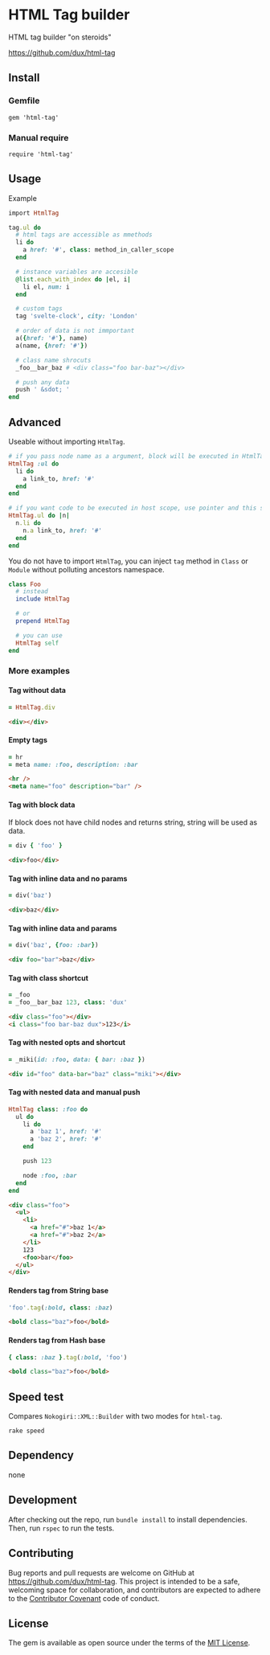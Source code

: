 # HTML Tag builder

HTML tag builder "on steroids"

https://github.com/dux/html-tag

## Install

### Gemfile

`gem 'html-tag'`

### Manual require

`require 'html-tag'`

## Usage

Example

```ruby
import HtmlTag

tag.ul do
  # html tags are accessible as mmethods
  li do
    a href: '#', class: method_in_caller_scope
  end

  # instance variables are accesible
  @list.each_with_index do |el, i|
    li el, num: i
  end

  # custom tags
  tag 'svelte-clock', city: 'London'

  # order of data is not immportant
  a({href: '#'}, name)
  a(name, {href: '#'})

  # class name shrocuts
  _foo__bar_baz # <div class="foo bar-baz"></div>

  # push any data
  push ' &sdot; '
end
```

## Advanced

Useable without importing `HtmlTag`.

```ruby
# if you pass node name as a argument, block will be executed in HtmlTag instance scope
HtmlTag :ul do
  li do
    a link_to, href: '#'
  end
end

# if you want code to be executed in host scope, use pointer and this syntax (preferred)
HtmlTag.ul do |n|
  n.li do
    n.a link_to, href: '#'
  end
end
```

You do not have to import `HtmlTag`, you can inject `tag` method in `Class` or `Module`
without polluting ancestors namespace.

```ruby
class Foo
  # instead
  include HtmlTag

  # or
  prepend HtmlTag

  # you can use
  HtmlTag self
end
```


### More examples

#### Tag without data
```ruby
= HtmlTag.div
```

```html
<div></div>
```

#### Empty tags
```ruby
= hr
= meta name: :foo, description: :bar
```

```html
<hr />
<meta name="foo" description="bar" />
```

#### Tag with block data

If block does not have child nodes and returns string, string will be used as data.

```ruby
= div { 'foo' }
```

```html
<div>foo</div>
```

#### Tag with inline data and no params
```ruby
= div('baz')
```

```html
<div>baz</div>
```

#### Tag with inline data and params
```ruby
= div('baz', {foo: :bar})
```

```html
<div foo="bar">baz</div>
```

#### Tag with class shortcut
```ruby
= _foo
= _foo__bar_baz 123, class: 'dux'
```

```html
<div class="foo"></div>
<i class="foo bar-baz dux">123</i>
```

#### Tag with nested opts and shortcut

```ruby
= _miki(id: :foo, data: { bar: :baz })
```

```html
<div id="foo" data-bar="baz" class="miki"></div>
```

#### Tag with nested data and manual push

```ruby
HtmlTag class: :foo do
  ul do
    li do
      a 'baz 1', href: '#'
      a 'baz 2', href: '#'
    end

    push 123

    node :foo, :bar
  end
end
```

```html
<div class="foo">
  <ul>
    <li>
      <a href="#">baz 1</a>
      <a href="#">baz 2</a>
    </li>
    123
    <foo>bar</foo>
  </ul>
</div>
```

#### Renders tag from String base

```ruby
'foo'.tag(:bold, class: :baz)
```

```html
<bold class="baz">foo</bold>
```

#### Renders tag from Hash base

```ruby
{ class: :baz }.tag(:bold, 'foo')
```

```html
<bold class="baz">foo</bold>
```

## Speed test

Compares `Nokogiri::XML::Builder` with two modes for `html-tag`.

`rake speed`

## Dependency

none

## Development

After checking out the repo, run `bundle install` to install dependencies. Then, run `rspec` to run the tests.

## Contributing

Bug reports and pull requests are welcome on GitHub at https://github.com/dux/html-tag.
This project is intended to be a safe, welcoming space for collaboration, and contributors are expected to adhere to the
[Contributor Covenant](http://contributor-covenant.org) code of conduct.

## License

The gem is available as open source under the terms of the [MIT License](https://opensource.org/licenses/MIT).